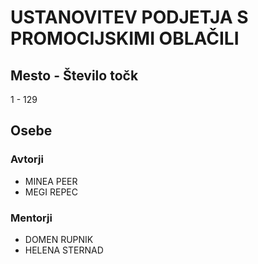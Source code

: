 # USTANOVITEV PODJETJA S PROMOCIJSKIMI OBLAČILI
## Mesto - Število točk
1 - 129
## Osebe
### Avtorji
 * MINEA PEER
 * MEGI REPEC
### Mentorji
 * DOMEN RUPNIK
 * HELENA STERNAD